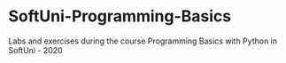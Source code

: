# SoftUni-Programming-Basics
Labs and exercises during the course Programming Basics with Python in SoftUni - 2020
